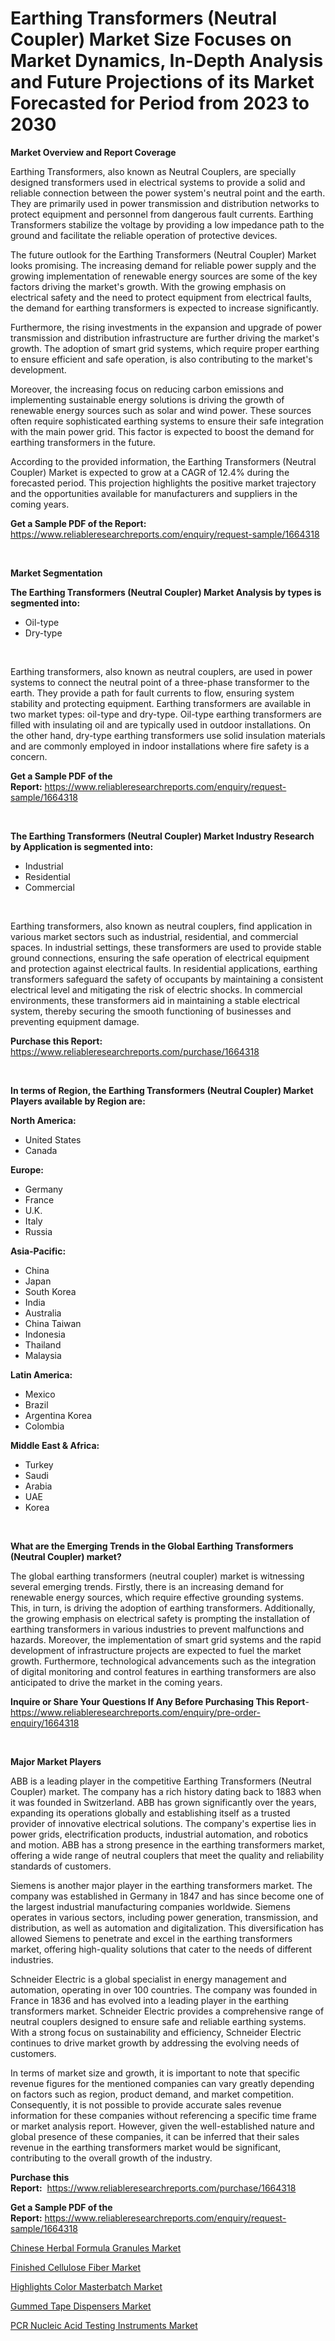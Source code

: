 <p><h1>Earthing Transformers (Neutral Coupler) Market Size Focuses on Market Dynamics, In-Depth Analysis and Future Projections of its Market Forecasted for Period from 2023 to 2030</h1></p><p><strong>Market Overview and Report Coverage</strong></p>
<p><p>Earthing Transformers, also known as Neutral Couplers, are specially designed transformers used in electrical systems to provide a solid and reliable connection between the power system's neutral point and the earth. They are primarily used in power transmission and distribution networks to protect equipment and personnel from dangerous fault currents. Earthing Transformers stabilize the voltage by providing a low impedance path to the ground and facilitate the reliable operation of protective devices.</p><p>The future outlook for the Earthing Transformers (Neutral Coupler) Market looks promising. The increasing demand for reliable power supply and the growing implementation of renewable energy sources are some of the key factors driving the market's growth. With the growing emphasis on electrical safety and the need to protect equipment from electrical faults, the demand for earthing transformers is expected to increase significantly.</p><p>Furthermore, the rising investments in the expansion and upgrade of power transmission and distribution infrastructure are further driving the market's growth. The adoption of smart grid systems, which require proper earthing to ensure efficient and safe operation, is also contributing to the market's development.</p><p>Moreover, the increasing focus on reducing carbon emissions and implementing sustainable energy solutions is driving the growth of renewable energy sources such as solar and wind power. These sources often require sophisticated earthing systems to ensure their safe integration with the main power grid. This factor is expected to boost the demand for earthing transformers in the future.</p><p>According to the provided information, the Earthing Transformers (Neutral Coupler) Market is expected to grow at a CAGR of 12.4% during the forecasted period. This projection highlights the positive market trajectory and the opportunities available for manufacturers and suppliers in the coming years.</p></p>
<p><strong>Get a Sample PDF of the Report:</strong> <a href="https://www.reliableresearchreports.com/enquiry/request-sample/1664318">https://www.reliableresearchreports.com/enquiry/request-sample/1664318</a></p>
<p>&nbsp;</p>
<p><strong>Market Segmentation</strong></p>
<p><strong>The Earthing Transformers (Neutral Coupler) Market Analysis by types is segmented into:</strong></p>
<p><ul><li>Oil-type</li><li>Dry-type</li></ul></p>
<p>&nbsp;</p>
<p><p>Earthing transformers, also known as neutral couplers, are used in power systems to connect the neutral point of a three-phase transformer to the earth. They provide a path for fault currents to flow, ensuring system stability and protecting equipment. Earthing transformers are available in two market types: oil-type and dry-type. Oil-type earthing transformers are filled with insulating oil and are typically used in outdoor installations. On the other hand, dry-type earthing transformers use solid insulation materials and are commonly employed in indoor installations where fire safety is a concern.</p></p>
<p><strong>Get a Sample PDF of the Report:</strong>&nbsp;<a href="https://www.reliableresearchreports.com/enquiry/request-sample/1664318">https://www.reliableresearchreports.com/enquiry/request-sample/1664318</a></p>
<p>&nbsp;</p>
<p><strong>The Earthing Transformers (Neutral Coupler) Market Industry Research by Application is segmented into:</strong></p>
<p><ul><li>Industrial</li><li>Residential</li><li>Commercial</li></ul></p>
<p>&nbsp;</p>
<p><p>Earthing transformers, also known as neutral couplers, find application in various market sectors such as industrial, residential, and commercial spaces. In industrial settings, these transformers are used to provide stable ground connections, ensuring the safe operation of electrical equipment and protection against electrical faults. In residential applications, earthing transformers safeguard the safety of occupants by maintaining a consistent electrical level and mitigating the risk of electric shocks. In commercial environments, these transformers aid in maintaining a stable electrical system, thereby securing the smooth functioning of businesses and preventing equipment damage.</p></p>
<p><strong>Purchase this Report:</strong>&nbsp; <a href="https://www.reliableresearchreports.com/purchase/1664318">https://www.reliableresearchreports.com/purchase/1664318</a></p>
<p>&nbsp;</p>
<p><strong>In terms of Region, the Earthing Transformers (Neutral Coupler) Market Players available by Region are:</strong></p>
<p>
    <p> <strong> North America: </strong>
        <ul>
            <li>United States</li>
            <li>Canada</li>
        </ul>
        </p> 
    <p> <strong> Europe: </strong>
        <ul>
            <li>Germany</li>
            <li>France</li>
            <li>U.K.</li>
            <li>Italy</li>
            <li>Russia</li>
        </ul>
        </p> 
    <p> <strong> Asia-Pacific: </strong>
        <ul>
            <li>China</li>
            <li>Japan</li>
            <li>South Korea</li>
            <li>India</li>
            <li>Australia</li>
            <li>China Taiwan</li>
            <li>Indonesia</li>
            <li>Thailand</li>
            <li>Malaysia</li>
        </ul>
        </p> 
    <p> <strong> Latin America: </strong>
        <ul>
            <li>Mexico</li>
            <li>Brazil</li>
            <li>Argentina Korea</li>
            <li>Colombia</li>
        </ul>
        </p> 
    <p> <strong> Middle East & Africa: </strong>
        <ul>
            <li>Turkey</li>
            <li>Saudi</li>
            <li>Arabia</li>
            <li>UAE</li>
            <li>Korea</li>
        </ul>
    </p>
    </p>
<p>&nbsp;</p>
<p><strong>What are the Emerging Trends in the Global Earthing Transformers (Neutral Coupler) market?</strong></p>
<p><p>The global earthing transformers (neutral coupler) market is witnessing several emerging trends. Firstly, there is an increasing demand for renewable energy sources, which require effective grounding systems. This, in turn, is driving the adoption of earthing transformers. Additionally, the growing emphasis on electrical safety is prompting the installation of earthing transformers in various industries to prevent malfunctions and hazards. Moreover, the implementation of smart grid systems and the rapid development of infrastructure projects are expected to fuel the market growth. Furthermore, technological advancements such as the integration of digital monitoring and control features in earthing transformers are also anticipated to drive the market in the coming years.</p></p>
<p><strong>Inquire or Share Your Questions If Any Before Purchasing This Report</strong>- <a href="https://www.reliableresearchreports.com/enquiry/pre-order-enquiry/1664318">https://www.reliableresearchreports.com/enquiry/pre-order-enquiry/1664318</a></p>
<p>&nbsp;</p>
<p><strong>Major Market Players</strong></p>
<p><p>ABB is a leading player in the competitive Earthing Transformers (Neutral Coupler) market. The company has a rich history dating back to 1883 when it was founded in Switzerland. ABB has grown significantly over the years, expanding its operations globally and establishing itself as a trusted provider of innovative electrical solutions. The company's expertise lies in power grids, electrification products, industrial automation, and robotics and motion. ABB has a strong presence in the earthing transformers market, offering a wide range of neutral couplers that meet the quality and reliability standards of customers.</p><p>Siemens is another major player in the earthing transformers market. The company was established in Germany in 1847 and has since become one of the largest industrial manufacturing companies worldwide. Siemens operates in various sectors, including power generation, transmission, and distribution, as well as automation and digitalization. This diversification has allowed Siemens to penetrate and excel in the earthing transformers market, offering high-quality solutions that cater to the needs of different industries.</p><p>Schneider Electric is a global specialist in energy management and automation, operating in over 100 countries. The company was founded in France in 1836 and has evolved into a leading player in the earthing transformers market. Schneider Electric provides a comprehensive range of neutral couplers designed to ensure safe and reliable earthing systems. With a strong focus on sustainability and efficiency, Schneider Electric continues to drive market growth by addressing the evolving needs of customers.</p><p>In terms of market size and growth, it is important to note that specific revenue figures for the mentioned companies can vary greatly depending on factors such as region, product demand, and market competition. Consequently, it is not possible to provide accurate sales revenue information for these companies without referencing a specific time frame or market analysis report. However, given the well-established nature and global presence of these companies, it can be inferred that their sales revenue in the earthing transformers market would be significant, contributing to the overall growth of the industry.</p></p>
<p><strong>Purchase this Report:</strong>&nbsp;&nbsp;<a href="https://www.reliableresearchreports.com/purchase/1664318">https://www.reliableresearchreports.com/purchase/1664318</a></p>
<p></p>
<p><strong>Get a Sample PDF of the Report:</strong>&nbsp;<a href="https://www.reliableresearchreports.com/enquiry/request-sample/1664318">https://www.reliableresearchreports.com/enquiry/request-sample/1664318</a></p>
<p><p><a href="https://github.com/CliffMedina6/Market-Research-Report-List-1/blob/main/chinese-herbal-formula-granules-market.md">Chinese Herbal Formula Granules Market</a></p><p><a href="https://www.linkedin.com/pulse/finished-cellulose-fiber-market-research-report-provides/">Finished Cellulose Fiber Market</a></p><p><a href="https://www.linkedin.com/pulse/highlights-color-masterbatch-market-research-report/">Highlights Color Masterbatch Market</a></p><p><a href="https://medium.com/@carrolltorp/gummed-tape-dispensers-market-size-growth-forecast-2023-2030-da7f625aa30c">Gummed Tape Dispensers Market</a></p><p><a href="https://github.com/RickHolmes3/Market-Research-Report-List-1/blob/main/pcr-nucleic-acid-testing-instruments-market.md">PCR Nucleic Acid Testing Instruments Market</a></p></p>